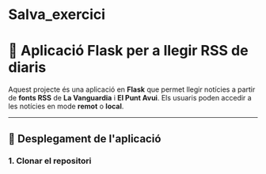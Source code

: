 # Salva_exercici
# 📰 Aplicació Flask per a llegir RSS de diaris

Aquest projecte és una aplicació en **Flask** que permet llegir notícies a partir de **fonts RSS** de **La Vanguardia** i **El Punt Avui**. Els usuaris poden accedir a les notícies en mode **remot** o **local**.

---

## 🚀 Desplegament de l'aplicació

### **1. Clonar el repositori**
```bash git clone https://github.com/TU-USUARIO/TU-REPOSITORI.git cd TU-REPOSITORI´´´
